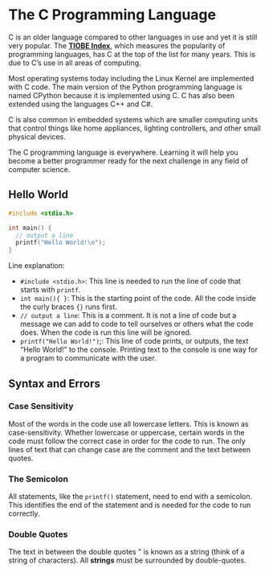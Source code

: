 #   The C Programming Language

C is an older language compared to other languages in use and yet it is still very popular. The **[TIOBE Index](https://www.tiobe.com/tiobe-index/)**, which measures the popularity of programming languages, has C at the top of the list for many years. This is due to C’s use in all areas of computing.

Most operating systems today including the Linux Kernel are implemented with C code. The main version of the Python programming language is named CPython because it is implemented using C. C has also been extended using the languages C++ and C#.

C is also common in embedded systems which are smaller computing units that control things like home appliances, lighting controllers, and other small physical devices.

The C programming language is everywhere. Learning it will help you become a better programmer ready for the next challenge in any field of computer science.

##  Hello World

```c
#include <stdio.h>

int main() {
  // output a line
  printf("Hello World!\n");
}
```

Line explanation:

-   `#include <stdio.h>`: This line is needed to run the line of code that starts with `printf`.
-   `int main(){ }`: This is the starting point of the code. All the code inside the curly braces `{}` runs first.
-   `// output a line`: This is a comment. It is not a line of code but a message we can add to code to tell ourselves or others what the code does. When the code is run this line will be ignored.
-   `printf("Hello World!")`;: This line of code prints, or outputs, the text “Hello World!” to the console. Printing text to the console is one way for a program to communicate with the user.

##  Syntax and Errors

### Case Sensitivity

Most of the words in the code use all lowercase letters. This is known as case-sensitivity. Whether lowercase or uppercase, certain words in the code must follow the correct case in order for the code to run. The only lines of text that can change case are the comment and the text between quotes.

### The Semicolon

All statements, like the `printf()` statement, need to end with a semicolon. This identifies the end of the statement and is needed for the code to run correctly.

### Double Quotes

The text in between the double quotes " is known as a string (think of a string of characters). All **strings** must be surrounded by double-quotes.



